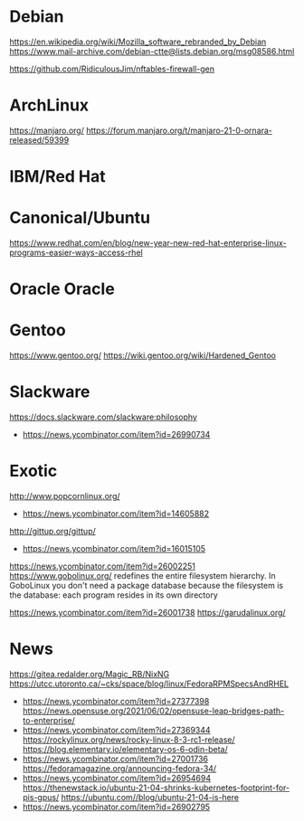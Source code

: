 # Debian
https://en.wikipedia.org/wiki/Mozilla_software_rebranded_by_Debian
https://www.mail-archive.com/debian-ctte@lists.debian.org/msg08586.html

https://github.com/RidiculousJim/nftables-firewall-gen

# ArchLinux
https://manjaro.org/
https://forum.manjaro.org/t/manjaro-21-0-ornara-released/59399

# IBM/Red Hat

# Canonical/Ubuntu
https://www.redhat.com/en/blog/new-year-new-red-hat-enterprise-linux-programs-easier-ways-access-rhel

# Oracle Oracle

# Gentoo
https://www.gentoo.org/
https://wiki.gentoo.org/wiki/Hardened_Gentoo

# Slackware
https://docs.slackware.com/slackware:philosophy
* https://news.ycombinator.com/item?id=26990734

# Exotic
http://www.popcornlinux.org/
* https://news.ycombinator.com/item?id=14605882

http://gittup.org/gittup/
* https://news.ycombinator.com/item?id=16015105

https://news.ycombinator.com/item?id=26002251 https://www.gobolinux.org/
 redefines the entire filesystem hierarchy.
 In GoboLinux you don't need a package database because
 the filesystem is the database: each program resides in its own directory

https://news.ycombinator.com/item?id=26001738 https://garudalinux.org/

# News
https://gitea.redalder.org/Magic_RB/NixNG
https://utcc.utoronto.ca/~cks/space/blog/linux/FedoraRPMSpecsAndRHEL
* https://news.ycombinator.com/item?id=27377398
https://news.opensuse.org/2021/06/02/opensuse-leap-bridges-path-to-enterprise/
* https://news.ycombinator.com/item?id=27369344
https://rockylinux.org/news/rocky-linux-8-3-rc1-release/
https://blog.elementary.io/elementary-os-6-odin-beta/
* https://news.ycombinator.com/item?id=27001736
https://fedoramagazine.org/announcing-fedora-34/
* https://news.ycombinator.com/item?id=26954694
https://thenewstack.io/ubuntu-21-04-shrinks-kubernetes-footprint-for-pis-gpus/
https://ubuntu.com//blog/ubuntu-21-04-is-here
* https://news.ycombinator.com/item?id=26902795